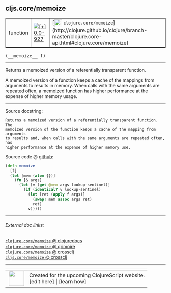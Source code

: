 ## cljs.core/memoize



 <table border="1">
<tr>
<td>function</td>
<td><a href="https://github.com/cljsinfo/cljs-api-docs/tree/0.0-927"><img valign="middle" alt="[+] 0.0-927" title="Added in 0.0-927" src="https://img.shields.io/badge/+-0.0--927-lightgrey.svg"></a> </td>
<td>
[<img height="24px" valign="middle" src="http://i.imgur.com/1GjPKvB.png"> <samp>clojure.core/memoize</samp>](http://clojure.github.io/clojure/branch-master/clojure.core-api.html#clojure.core/memoize)
</td>
</tr>
</table>


 <samp>
(__memoize__ f)<br>
</samp>

---

Returns a memoized version of a referentially transparent function.

A memoized version of a function keeps a cache of the mappings from arguments to
results in memory. When calls with the same arguments are repeated often, a
memoized function has higher performance at the expense of higher memory usage.

---




Source docstring:

```
Returns a memoized version of a referentially transparent function. The
memoized version of the function keeps a cache of the mapping from arguments
to results and, when calls with the same arguments are repeated often, has
higher performance at the expense of higher memory use.
```


Source code @ [github](https://github.com/clojure/clojurescript/blob/r2911/src/cljs/cljs/core.cljs#L8706-L8719):

```clj
(defn memoize
  [f]
  (let [mem (atom {})]
    (fn [& args]
      (let [v (get @mem args lookup-sentinel)]
        (if (identical? v lookup-sentinel)
          (let [ret (apply f args)]
            (swap! mem assoc args ret)
            ret)
          v)))))
```

<!--
Repo - tag - source tree - lines:

 <pre>
clojurescript @ r2911
└── src
    └── cljs
        └── cljs
            └── <ins>[core.cljs:8706-8719](https://github.com/clojure/clojurescript/blob/r2911/src/cljs/cljs/core.cljs#L8706-L8719)</ins>
</pre>

-->

---



###### External doc links:

[`clojure.core/memoize` @ clojuredocs](http://clojuredocs.org/clojure.core/memoize)<br>
[`clojure.core/memoize` @ grimoire](http://conj.io/store/v1/org.clojure/clojure/1.7.0-beta3/clj/clojure.core/memoize/)<br>
[`clojure.core/memoize` @ crossclj](http://crossclj.info/fun/clojure.core/memoize.html)<br>
[`cljs.core/memoize` @ crossclj](http://crossclj.info/fun/cljs.core.cljs/memoize.html)<br>

---

 <table>
<tr><td>
<img valign="middle" align="right" width="48px" src="http://i.imgur.com/Hi20huC.png">
</td><td>
Created for the upcoming ClojureScript website.<br>
[edit here] | [learn how]
</td></tr></table>

[edit here]:https://github.com/cljsinfo/cljs-api-docs/blob/master/cljsdoc/cljs.core_memoize.cljsdoc
[learn how]:https://github.com/cljsinfo/cljs-api-docs/wiki/cljsdoc-files

<!--

This information was too distracting to show to readers, but I'll leave it
commented here since it is helpful to:

- pretty-print the data used to generate this document
- and show how to retrieve that data



The API data for this symbol:

```clj
{:description "Returns a memoized version of a referentially transparent function.\n\nA memoized version of a function keeps a cache of the mappings from arguments to\nresults in memory. When calls with the same arguments are repeated often, a\nmemoized function has higher performance at the expense of higher memory usage.",
 :ns "cljs.core",
 :name "memoize",
 :signature ["[f]"],
 :history [["+" "0.0-927"]],
 :type "function",
 :full-name-encode "cljs.core_memoize",
 :source {:code "(defn memoize\n  [f]\n  (let [mem (atom {})]\n    (fn [& args]\n      (let [v (get @mem args lookup-sentinel)]\n        (if (identical? v lookup-sentinel)\n          (let [ret (apply f args)]\n            (swap! mem assoc args ret)\n            ret)\n          v)))))",
          :title "Source code",
          :repo "clojurescript",
          :tag "r2911",
          :filename "src/cljs/cljs/core.cljs",
          :lines [8706 8719]},
 :full-name "cljs.core/memoize",
 :clj-symbol "clojure.core/memoize",
 :docstring "Returns a memoized version of a referentially transparent function. The\nmemoized version of the function keeps a cache of the mapping from arguments\nto results and, when calls with the same arguments are repeated often, has\nhigher performance at the expense of higher memory use."}

```

Retrieve the API data for this symbol:

```clj
;; from Clojure REPL
(require '[clojure.edn :as edn])
(-> (slurp "https://raw.githubusercontent.com/cljsinfo/cljs-api-docs/catalog/cljs-api.edn")
    (edn/read-string)
    (get-in [:symbols "cljs.core/memoize"]))
```

-->
